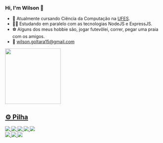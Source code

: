 ### Hi, I'm Wilson  👋

- 🏫 Atualmente cursando Ciência da Computação na <a href="https://ufes.br" target="_blank">UFES</a>.
- 🧑‍💻 Estudando em paralelo com as tecnologias NodeJS e ExpressJS.
- ⚽ Alguns dos meus hobbie são, jogar futevôlei, correr, pegar uma praia com os amigos. 
- 📩 wilson.goltara15@gmail.com

 <div display="inline">
  <a href="https://github.com/wilsongoltara">
  <img height="180em" src="https://github-readme-stats.vercel.app/api/top-langs/?username=wilsongoltara&layout=compact&langs_count=7&theme=dracula"/>
 </div>

## ⚙️ Pilha
<div align = "left">
  <img src = "https://img.shields.io/badge/-Javascript-yellow?style=flat&logo=javascript&logoColor=white">
  <img src = "https://img.shields.io/badge/-Node.js-brightgreen?style=flat&logo=node.js&logoColor=white">
  <img src = "https://img.shields.io/badge/-MySQL-blue?style=flat&logo=mysql&logoColor=white">
  <img src = "https://img.shields.io/badge/-Html-red?style=flat&logo=html5&logoColor=white">
  <img src = "https://img.shields.io/badge/-Css-blue?style=flat&logo=css3&logoColor=white">
  </br>
  <img src = "https://img.shields.io/badge/-Git-orange?style=flat&logo=git&logoColor=white">
  <img src = "https://img.shields.io/badge/-Github-gray?style=flat&logo=github&logoColor=white">
  <img src = "https://img.shields.io/badge/-VsCode-blue?style=flat&logo=visualstudiocode&logoColor=white">
</div>
</br> </br>
